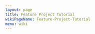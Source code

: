 ```yaml
---
layout: page
title: Feature Project Tutorial
wikiPageName: Feature-Project-Tutorial
menu: wiki
---
```



